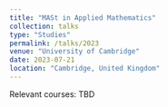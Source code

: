 ```yaml
---
title: "MASt in Applied Mathematics"
collection: talks
type: "Studies"
permalink: /talks/2023
venue: "University of Cambridge"
date: 2023-07-21
location: "Cambridge, United Kingdom"
---
```


Relevant courses: TBD
